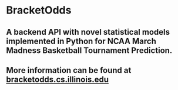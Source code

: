# BracketOdds
## A backend API with novel statistical models implemented in Python for NCAA March Madness Basketball Tournament Prediction.
## More information can be found at [bracketodds.cs.illinois.edu](bracketodds.cs.illinois.edu)
